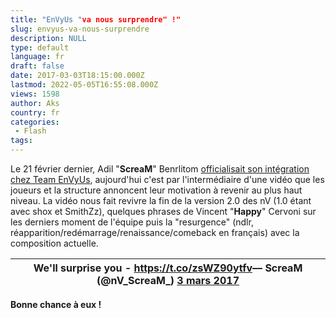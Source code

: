 ```yaml
---
title: "EnVyUs "va nous surprendre" !"
slug: envyus-va-nous-surprendre
description: NULL
type: default
language: fr
draft: false
date: 2017-03-03T18:15:00.000Z
lastmod: 2022-05-05T16:55:08.000Z
views: 1598
author: Aks
country: fr
categories:
 - Flash
tags:
---
```

Le 21 février dernier, Adil "**ScreaM**" Benrlitom [officialisait son intégration chez Team EnVyUs](/flash/scream-rejoint-officiellement-envyus/314), aujourd'hui c'est par l'intermédiaire d'une vidéo que les joueurs et la structure annoncent leur motivation à revenir au plus haut niveau. La vidéo nous fait revivre la fin de la version 2.0 des nV (1.0 étant avec shox et SmithZz), quelques phrases de Vincent "**Happy**" Cervoni sur les derniers moment de l'équipe puis la "resurgence" (ndlr, réapparition/redémarrage/renaissance/comeback en français) avec la composition actuelle.

| We'll surprise you - <https://t.co/zsWZ90ytfv>— ScreaM (@nV\_ScreaM\_) [3 mars 2017](https://twitter.com/nV%5FScreaM%5F/status/837700574049107968) |
| -------------------------------------------------------------------------------------------------------------------------------------------------- |

  
 **Bonne chance à eux !**
